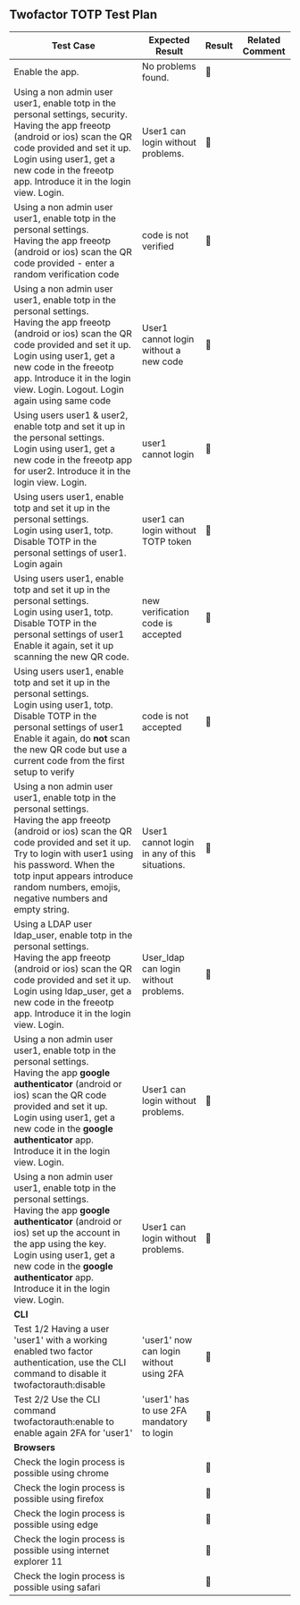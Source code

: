 ## Twofactor TOTP Test Plan

| Test Case                                | Expected Result                          | Result         | Related Comment |
| ---------------------------------------- | ---------------------------------------- | -------------- | --------------- |
| Enable the app.                          | No problems found.                       | 🚧  |                 |
| Using a non admin user user1, enable totp in the personal settings, security.<br />Having the app freeotp (android or ios) scan the QR code provided and set it up.<br />Login using user1, get a new code in the freeotp app. Introduce it in the login view. Login. | User1 can login without problems.        | 🚧            |                 |
| Using a non admin user user1, enable totp in the personal settings.<br />Having the app freeotp (android or ios) scan the QR code provided - enter a random verification code | code is not verified |  🚧            |                 |
| Using a non admin user user1, enable totp in the personal settings.<br />Having the app freeotp (android or ios) scan the QR code provided and set it up.<br />Login using user1, get a new code in the freeotp app. Introduce it in the login view. Login. Logout. Login again using same code | User1 cannot login without a new code        | 🚧             |                |
| Using users user1 & user2, enable totp and set it up in the personal settings.<br />Login using user1, get a new code in the freeotp app for user2. Introduce it in the login view. Login. | user1 cannot login      | 🚧            |                 |
| Using users user1, enable totp and set it up in the personal settings.<br />Login using user1, totp.<br />Disable TOTP in the personal settings of user1. Login again | user1 can login without TOTP token      | 🚧            |                 |
| Using users user1, enable totp and set it up in the personal settings.<br />Login using user1, totp.<br />Disable TOTP in the personal settings of user1<br/> Enable it again, set it up scanning the new QR code. | new verification code is accepted      | 🚧            |                 |
| Using users user1, enable totp and set it up in the personal settings.<br />Login using user1, totp.<br />Disable TOTP in the personal settings of user1<br/> Enable it again, do **not** scan the new QR code but use a current code from the first setup to verify | code is not accepted      | 🚧            |                 |
| Using a non admin user user1, enable totp in the personal settings.<br />Having the app freeotp (android or ios) scan the QR code provided and set it up.<br />Try to login with user1 using his password. When the totp input appears introduce random numbers, emojis, negative numbers and empty string. | User1 cannot login in any of this situations. | 🚧              |                 |
| Using a LDAP user ldap_user, enable totp in the personal settings.<br />Having the app freeotp (android or ios) scan the QR code provided and set it up.<br />Login using ldap_user, get a new code in the freeotp app. Introduce it in the login view. Login. | User_ldap can login without problems.    | 🚧              |                 |
| Using a non admin user user1, enable totp in the personal settings.<br />Having the app **google authenticator** (android or ios) scan the QR code provided and set it up.<br />Login using user1, get a new code in the **google authenticator** app. Introduce it in the login view. Login. | User1 can login without problems.        | 🚧             |                 |
| Using a non admin user user1, enable totp in the personal settings.<br />Having the app **google authenticator** (android or ios) set up the account in the app using the key.<br />Login using user1, get a new code in the **google authenticator** app. Introduce it in the login view. Login. | User1 can login without problems.        | 🚧             |                 |
| **CLI**                             |                                          |                |                 |
| Test 1/2 Having a user 'user1' with a working enabled two factor authentication, use the CLI command to disable it twofactorauth:disable                           |   'user1' now can login without using 2FA                                       |  🚧               |                 |
| Test 2/2 Use the CLI command twofactorauth:enable to enable again 2FA for 'user1'   |   'user1' has to use 2FA mandatory to login                                       |  🚧               |                 |
| **Browsers**                             |                                          |                |                 |
| Check the login process is possible using chrome |                                          | 🚧             |                 |
| Check the login process is possible using firefox |                                          | 🚧              |                 |
| Check the login process is possible using edge |                                          | 🚧             |            |
| Check the login process is possible using internet explorer 11 |                                          | 🚧             | <br />          |
| Check the login process is possible using safari |                                          | 🚧             |                 |
